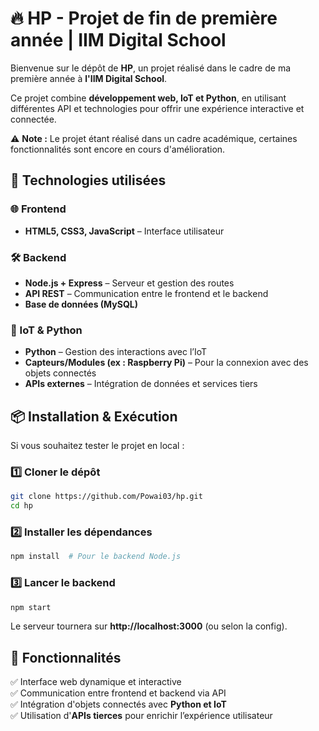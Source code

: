 # 🔥 HP - Projet de fin de première année | IIM Digital School  

Bienvenue sur le dépôt de **HP**, un projet réalisé dans le cadre de ma première année à **l'IIM Digital School**.  

Ce projet combine **développement web, IoT et Python**, en utilisant différentes API et technologies pour offrir une expérience interactive et connectée.  

⚠️ **Note :** Le projet étant réalisé dans un cadre académique, certaines fonctionnalités sont encore en cours d'amélioration.  

## 🚀 Technologies utilisées  

### 🌐 Frontend  
- **HTML5, CSS3, JavaScript** – Interface utilisateur  

### 🛠 Backend  
- **Node.js + Express** – Serveur et gestion des routes  
- **API REST** – Communication entre le frontend et le backend  
- **Base de données (MySQL)**  

### 🔗 IoT & Python  
- **Python** – Gestion des interactions avec l’IoT  
- **Capteurs/Modules (ex : Raspberry Pi)** – Pour la connexion avec des objets connectés  
- **APIs externes** – Intégration de données et services tiers  

## 📦 Installation & Exécution  

Si vous souhaitez tester le projet en local :  

### 1️⃣ Cloner le dépôt  
```bash
git clone https://github.com/Powai03/hp.git
cd hp
```

### 2️⃣ Installer les dépendances  
```bash
npm install  # Pour le backend Node.js
```

### 3️⃣ Lancer le backend  
```bash
npm start
```
Le serveur tournera sur **http://localhost:3000** (ou selon la config).  



## 📌 Fonctionnalités  

✅ Interface web dynamique et interactive  
✅ Communication entre frontend et backend via API  
✅ Intégration d'objets connectés avec **Python et IoT**  
✅ Utilisation d'**APIs tierces** pour enrichir l’expérience utilisateur  

